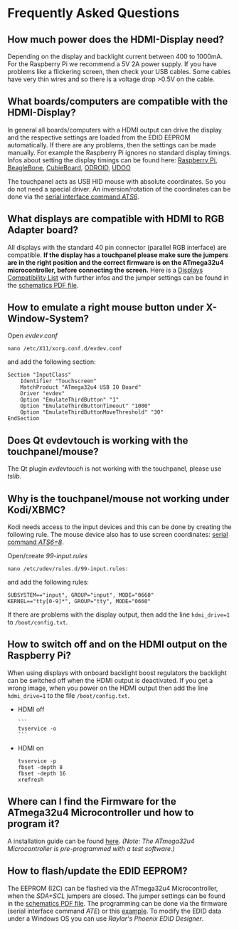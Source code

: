# Frequently Asked Questions


## How much power does the HDMI-Display need?
Depending on the display and backlight current between 400 to 1000mA.
For the Raspberry Pi we recommend a 5V 2A power supply.
If you have problems like a flickering screen, then check your USB cables. Some cables have very thin wires and so there is a voltage drop >0.5V on the cable.


## What boards/computers are compatible with the HDMI-Display?
In general all boards/computers with a HDMI output can drive the display and the respective settings are loaded from the EDID EEPROM automatically.
If there are any problems, then the settings can be made manually. For example the Raspberry Pi ignores no standard display timings.
Infos about setting the display timings can be found here:
[Raspberry Pi](https://github.com/watterott/HDMI-Display/blob/master/docu/config.txt),
[BeagleBone](https://github.com/watterott/HDMI-Display/blob/master/docu/uEnv.txt),
[CubieBoard](https://github.com/watterott/HDMI-Display/blob/master/docu/boot.scr),
[ODROID](https://github.com/watterott/HDMI-Display/blob/master/docu/boot.ini),
[UDOO](http://www.elinux.org/UDOO_setup_lvds_panels)

The touchpanel acts as USB HID mouse with absolute coordinates. So you do not need a special driver.
An inversion/rotation of the coordinates can be done via the [serial interface command *ATS6*](https://github.com/watterott/HDMI-Display/tree/master/software#touchpanel-orientation).


## What displays are compatible with HDMI to RGB Adapter board?
All displays with the standard 40 pin connector (parallel RGB interface) are compatible.
**If the display has a touchpanel please make sure the jumpers are in the right position and the correct firmware is on the ATmega32u4 microcontroller, before connecting the screen.**
Here is a [Displays Compatibility List](https://github.com/watterott/HDMI-Display/blob/master/docu/Displays.md) with further infos 
and the jumper settings can be found in the [schematics PDF file](https://github.com/watterott/HDMI-Display/tree/master/hardware).


## How to emulate a right mouse button under X-Window-System?
Open *evdev.conf*
```
nano /etc/X11/xorg.conf.d/evdev.conf
```
and add the following section:
```
Section "InputClass"
    Identifier "Touchscreen"
    MatchProduct "ATmega32u4 USB IO Board"
    Driver "evdev"
    Option "EmulateThirdButton" "1"
    Option "EmulateThirdButtonTimeout" "1000"
    Option "EmulateThirdButtonMoveThreshold" "30"
EndSection
```


## Does Qt evdevtouch is working with the touchpanel/mouse?
The Qt plugin *evdevtouch* is not working with the touchpanel, please use *tslib*.


## Why is the touchpanel/mouse not working under Kodi/XBMC?
Kodi needs access to the input devices and this can be done by creating the following rule.
The mouse device also has to use screen coordinates: [serial command *ATS6=8*](https://github.com/watterott/HDMI-Display/tree/master/software#touchpanel-orientation).

Open/create *99-input.rules*
```
nano /etc/udev/rules.d/99-input.rules:
```
and add the following rules:
```
SUBSYSTEM=="input", GROUP="input", MODE="0660"
KERNEL=="tty[0-9]*", GROUP="tty", MODE="0660"
```
If there are problems with the display output, then add the line ```hdmi_drive=1``` to ```/boot/config.txt```.


## How to switch off and on the HDMI output on the Raspberry Pi?
When using displays with onboard backlight boost regulators the backlight can be switched off when the HDMI output is deactivated.
If you get a wrong image, when you power on the HDMI output then add the line ```hdmi_drive=1``` to the file ```/boot/config.txt```.
* HDMI off

      ```
      tvservice -o
      ```

* HDMI on

    ```
    tvservice -p
    fbset -depth 8
    fbset -depth 16
    xrefresh
    ```


## Where can I find the Firmware for the ATmega32u4 Microcontroller und how to program it?
A installation guide can be found [here](https://github.com/watterott/HDMI-Display/tree/master/software).
*(Note: The ATmega32u4 Microcontroller is pre-programmed with a test software.)*


## How to flash/update the EDID EEPROM?
The EEPROM (I2C) can be flashed via the ATmega32u4 Microcontroller, when the *SDA+SCL* jumpers are closed.
The jumper settings can be found in the [schematics PDF file](https://github.com/watterott/HDMI-Display/tree/master/hardware).
The programming can be done via the firmware (serial interface command *ATE*) or this [example](https://github.com/watterott/HDMI-Display/tree/master/software/EDID-Prog).
To modify the EDID data under a Windows OS you can use *Raylar's Phoenix EDID Designer*.
